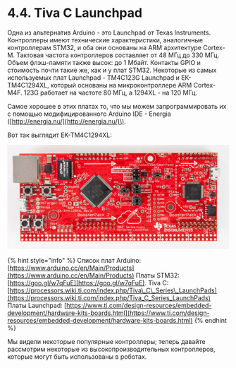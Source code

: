 # 4.4. Tiva C Launchpad

Одна из альтернатив Arduino - это Launchpad от Texas Instruments. Контроллеры имеют технические характеристики, аналогичные контроллерам STM32, и оба они основаны на ARM архитектуре Cortex-M. Тактовая частота контроллеров составляет от 48 МГц до 330 МГц. Объем флэш-памяти также высок: до 1 Мбайт. Контакты GPIO и стоимость почти такие же, как и у плат STM32. Некоторые из самых используемых плат Launchpad - TM4C123G Launchpad и EK-TM4C1294XL, который основаны на микроконтроллере ARM Cortex-M4F. 123G работает на частоте 80 МГц, а 1294XL - на 120 МГц.

Самое хорошее в этих платах то, что мы можем запрограммировать их с помощью модифицированного Arduino IDE - Energia \([http://energia.nu/](http://energia.nu/)\).

Вот так выглядит EK-TM4C1294XL:

![](../.gitbook/assets/image%20%2814%29.png)

{% hint style="info" %}
Список плат Arduino: [https://www.arduino.cc/en/Main/Products](https://www.arduino.cc/en/Main/Products) Платы STM32: [https://goo.gl/w7qFuE](https://goo.gl/w7qFuE). Tiva C: [https://processors.wiki.ti.com/index.php/Tiva\_C\_Series\_LaunchPads](https://processors.wiki.ti.com/index.php/Tiva_C_Series_LaunchPads) Платы Launchpad: [https://www.ti.com/design-resources/embedded-development/hardware-kits-boards.html](https://www.ti.com/design-resources/embedded-development/hardware-kits-boards.html)
{% endhint %}

Мы видели некоторые популярные контроллеры; теперь давайте рассмотрим некоторые из высокопроизводительных контроллеров, которые могут быть использованы в роботах.

